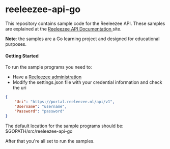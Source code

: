 # reeleezee-api-go
This repository contains sample code for the Reeleezee API. These samples are explained at the [Reeleezee API Documentation ](http://developer.reeleezee.nl/docs/api/) site.

**Note**: the samples are a Go learning project and designed for educational purposes.

#### Getting Started
To run the sample programs you need to:

- Have a [Reeleezee administration](https://www.reeleezee.nl)
- Modify the settings.json file with your credential information and check the uri

```json
{
    "Uri": "https://portal.reeleezee.nl/api/v1",
    "Username": "username",
    "Password": "password"
}
```
The default location for the sample programs should be:
$GOPATH/src/reeleezee-api-go

After that you're all set to run the samples.
